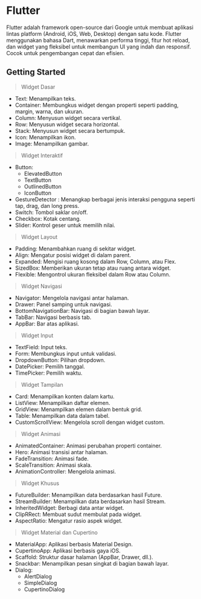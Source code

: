 # Flutter

Flutter adalah framework open-source dari Google untuk membuat aplikasi lintas platform (Android, iOS, Web, Desktop) dengan satu kode. Flutter menggunakan bahasa Dart, menawarkan performa tinggi, fitur hot reload, dan widget yang fleksibel untuk membangun UI yang indah dan responsif. Cocok untuk pengembangan cepat dan efisien.

## Getting Started

> Widget Dasar
- Text: Menampilkan teks.
- Container: Membungkus widget dengan properti seperti padding, margin, warna, dan ukuran.
- Column: Menyusun widget secara vertikal.
- Row: Menyusun widget secara horizontal.
- Stack: Menyusun widget secara bertumpuk.
- Icon: Menampilkan ikon.
- Image: Menampilkan gambar.

> Widget Interaktif
- Button:
   - ElevatedButton
   - TextButton
   - OutlinedButton
   - IconButton
- GestureDetector : Menangkap berbagai jenis interaksi pengguna seperti tap, drag, dan long press.
- Switch: Tombol saklar on/off.
- Checkbox: Kotak centang.
- Slider: Kontrol geser untuk memilih nilai.

> Widget Layout
- Padding: Menambahkan ruang di sekitar widget.
- Align: Mengatur posisi widget di dalam parent.
- Expanded: Mengisi ruang kosong dalam Row, Column, atau Flex.
- SizedBox: Memberikan ukuran tetap atau ruang antara widget.
- Flexible: Mengontrol ukuran fleksibel dalam Row atau Column.

> Widget Navigasi
- Navigator: Mengelola navigasi antar halaman.
- Drawer: Panel samping untuk navigasi.
- BottomNavigationBar: Navigasi di bagian bawah layar.
- TabBar: Navigasi berbasis tab.
- AppBar: Bar atas aplikasi.

> Widget Input
- TextField: Input teks.
- Form: Membungkus input untuk validasi.
- DropdownButton: Pilihan dropdown.
- DatePicker: Pemilih tanggal.
- TimePicker: Pemilih waktu.

> Widget Tampilan
- Card: Menampilkan konten dalam kartu.
- ListView: Menampilkan daftar elemen.
- GridView: Menampilkan elemen dalam bentuk grid.
- Table: Menampilkan data dalam tabel.
- CustomScrollView: Mengelola scroll dengan widget custom.

> Widget Animasi
- AnimatedContainer: Animasi perubahan properti container.
- Hero: Animasi transisi antar halaman.
- FadeTransition: Animasi fade.
- ScaleTransition: Animasi skala.
- AnimationController: Mengelola animasi.

> Widget Khusus
- FutureBuilder: Menampilkan data berdasarkan hasil Future.
- StreamBuilder: Menampilkan data berdasarkan hasil Stream.
- InheritedWidget: Berbagi data antar widget.
- ClipRRect: Membuat sudut membulat pada widget.
- AspectRatio: Mengatur rasio aspek widget.

> Widget Material dan Cupertino
- MaterialApp: Aplikasi berbasis Material Design.
- CupertinoApp: Aplikasi berbasis gaya iOS.
- Scaffold: Struktur dasar halaman (AppBar, Drawer, dll.).
- Snackbar: Menampilkan pesan singkat di bagian bawah layar.
- Dialog:
    - AlertDialog
    - SimpleDialog
    - CupertinoDialog




